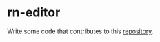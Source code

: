 # rn-editor

Write some code that contributes to this [repository](https://github.com/oh-bear/2life). 
